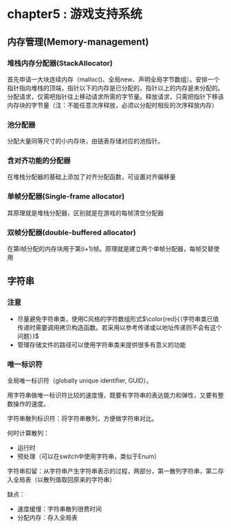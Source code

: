 # chapter5 : 游戏支持系统

## 内存管理\(Memory-management\)

### 堆栈内存分配器\(StackAllocator\)

首先申请一大块连续内存（malloc\(\)、全局new、声明全局字节数组）。安排一个指针指向堆栈的顶端，指针以下的内存是已分配的，指针以上的内存是未分配的。分配请求，仅需吧指针往上移动请求所需的字节量。释放请求，只需把指针下移该内存块的字节量（注：不能任意次序释放，必须以分配时相反的次序释放内存）

### 池分配器

分配大量同等尺寸的小内存块，由链表存储对应的池指针。

### 含对齐功能的分配器

在堆栈分配器的基础上添加了对齐分配函数，可设置对齐偏移量

### 单帧分配器\(Single-frame allocator\)

其原理就是堆栈分配器，区别就是在游戏的每帧清空分配器

### 双帧分配器\(double-buffered allocator\)

在第i帧分配的内存块用于第\(i+1\)帧。原理就是建立两个单帧分配器，每帧交替使用

## 字符串

### 注意

* 尽量避免字符串类，使用C风格的字符数组形式$\color{red}{（字符串类已值传递时需要调用拷贝构造函数。若采用以参考传递或以地址传递则不会有这个问题）}$
* 管理存储文件的路径可以使用字符串类来提供很多有意义的功能

### 唯一标识符

全局唯一标识符（globally unique identifier, GUID）。

用字符串做唯一标识符比较的速度慢，既要有字符串的表达能力和弹性，又要有整数操作的速度。

字符串散列标识符：将字符串散列，方便做字符串对比。

何时计算散列：

* 运行时
* 预处理（可以在switch中使用字符串，类似于Enum）

字符串扣留：从字符串产生字符串表示的过程，两部分，第一散列字符串，第二存入全局表（以散列值取回原来的字符串）

缺点：

* 速度缓慢：字符串散列很费时间
* 分配内存：存入全局表

